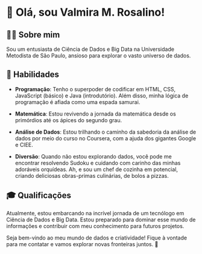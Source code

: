 

# 👋 Olá, sou Valmira M. Rosalino!

## 👨‍💻 Sobre mim

Sou um entusiasta de Ciência de Dados e Big Data na Universidade Metodista de São Paulo, ansioso para explorar o vasto universo de dados.

## 💪 Habilidades

- **Programação**: Tenho o superpoder de codificar em HTML, CSS, JavaScript (básico) e Java (introdutório). Além disso, minha lógica de programação é afiada como uma espada samurai.

- **Matemática**: Estou revivendo a jornada da matemática desde os primórdios até os ápices do segundo grau.

- **Análise de Dados**: Estou trilhando o caminho da sabedoria da análise de dados por meio do curso no Coursera, com a ajuda dos gigantes Google e CIEE.

- **Diversão**: Quando não estou explorando dados, você pode me encontrar resolvendo Sudoku e cuidando com carinho das minhas adoráveis orquídeas. Ah, e sou um chef de cozinha em potencial, criando deliciosas obras-primas culinárias, de bolos a pizzas.

## 🎓 Qualificações

Atualmente, estou embarcando na incrível jornada de um tecnólogo em Ciência de Dados e Big Data. Estou preparado para dominar esse mundo de informações e contribuir com meu conhecimento para futuros projetos.

Seja bem-vindo ao meu mundo de dados e criatividade! Fique à vontade para me contatar e vamos explorar novas fronteiras juntos. 🚀
